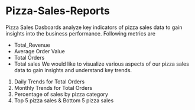 # Pizza-Sales-Reports
Pizza Sales Dasboards analyze key indicators of pizza sales data to gain insights into the business performance. Following metrics are  
* Total_Revenue
* Average Order Value
* Total Orders
* Total sales
We would like to visualize various aspects of our pizza sales data to gain insights and understand key trends.
1) Daily Trends for Total Orders
2) Monthly Trends for Total Orders
3) Percentage of sales by pizza category
4) Top 5 pizza sales & Bottom 5 pizza sales
